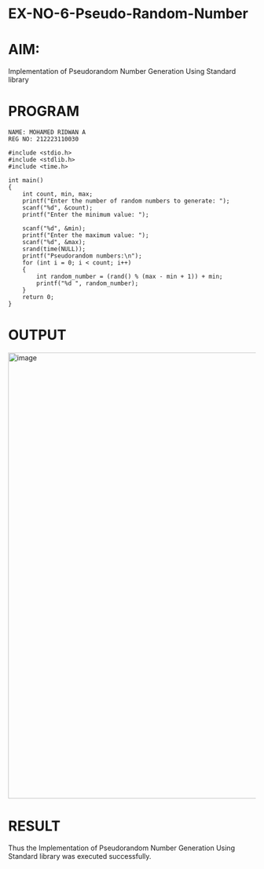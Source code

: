 # EX-NO-6-Pseudo-Random-Number

# AIM: 

Implementation of Pseudorandom Number Generation Using Standard library

# PROGRAM
```
NAME: MOHAMED RIDWAN A
REG NO: 212223110030

#include <stdio.h>
#include <stdlib.h>
#include <time.h>

int main() 
{
    int count, min, max;
    printf("Enter the number of random numbers to generate: ");
    scanf("%d", &count);
    printf("Enter the minimum value: ");
    
    scanf("%d", &min);
    printf("Enter the maximum value: ");
    scanf("%d", &max);
    srand(time(NULL));
    printf("Pseudorandom numbers:\n");   
    for (int i = 0; i < count; i++) 
    {
        int random_number = (rand() % (max - min + 1)) + min;
        printf("%d ", random_number);
    }
    return 0;
}
```

# OUTPUT
<img width="909" alt="image" src="https://github.com/user-attachments/assets/4bf7a202-ad31-4121-aaa4-b8cb38d03c70">


# RESULT
   Thus the Implementation of Pseudorandom Number Generation Using Standard library was executed successfully.
